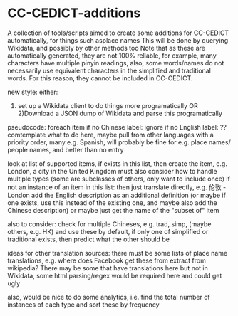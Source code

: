 # CC-CEDICT-additions
A  collection of tools/scripts aimed to create some additions for CC-CEDICT automatically, for things such asplace names
This will be done by querying Wikidata, and possibly by other methods too
Note that as these are automatically generated, they are not 100% reliable, for example, many characters have multiple pinyin readings, also, some words/names do not necessarily use equivalent characters in the simplified and traditional words. For this reason, they cannot be included in CC-CEDICT.


new style:
either:
1) set up a Wikidata client to do things more programatically
OR
2)Download a JSON dump of Wikidata and parse this programatically

pseudocode:
foreach item
  if no Chinese label:
    ignore
  if no English label:
    ??comtemplate what to do here, maybe pull from other languages with a priority order, many
    e.g. Spanish, will probably be fine for e.g. place names/ people names, and better than no entry


  look at list of supported items, if exists in this list, then create the item,
    e.g. London, a city in the United Kingdom
      must also consider how to handle multiple types (some are subclasses of others, only want to
      include once)
  if not an instance of an item in this list:
    then just translate directly, e.g. 伦敦 - London
  add the English description as an additional definition (or maybe if one exists,
              use this instead of the existing one, and maybe also add the Chinese description)
    or maybe just get the name of the "subset of" item

also to consider:
  check for multiple Chineses, e.g. trad, simp, (maybe others, e.g. HK) and use these by default, if only one of simplified or traditional exists, then predict what the other should be


ideas for other translation sources:
  there must be some lists of place name translations, e.g. where does Facebook get these from
  extract from wikipedia? There may be some that have translations here but not in Wikidata, some
    html parsing/regex would be required here and could get ugly
  

also, would be nice to do some analytics, i.e. find the total number of instances of each type and sort these by frequency
